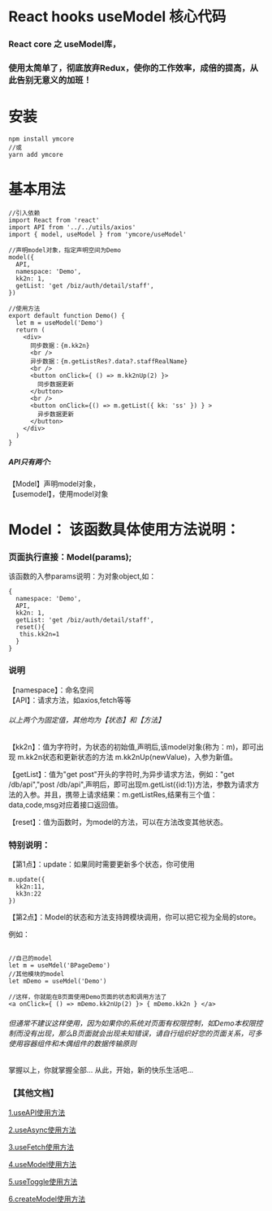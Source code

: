 # React hooks useModel 核心代码

### React core 之 useModel库，

### 使用太简单了，彻底放弃Redux，使你的工作效率，成倍的提高，从此告别无意义的加班！

# 安装

```
npm install ymcore 
//或
yarn add ymcore
```

# 基本用法

```
//引入依赖
import React from 'react'
import API from '../../utils/axios'
import { model, useModel } from 'ymcore/useModel'

//声明model对象，指定声明空间为Demo
model({
  API,
  namespace: 'Demo',
  kk2n: 1,
  getList: 'get /biz/auth/detail/staff',
})

//使用方法
export default function Demo() {
  let m = useModel('Demo')
  return (
    <div>
      同步数据：{m.kk2n}
      <br />
      异步数据：{m.getListRes?.data?.staffRealName}
      <br />
      <button onClick={ () => m.kk2nUp(2) }>
        同步数据更新
      </button>
      <br />
      <button onClick={() => m.getList({ kk: 'ss' }) } >
        异步数据更新
      </button>
    </div>
  )
}
```

##### API只有两个: 
【Model】声明model对象，  
【usemodel】，使用model对象


# Model： 该函数具体使用方法说明：
### 页面执行直接：Model(params);
该函数的入参params说明：为对象object,如：
```
{
  namespace: 'Demo',
  API,
  kk2n: 1,
  getList: 'get /biz/auth/detail/staff',
  reset(){
   this.kk2n=1
  }
}
```

### 说明

【namespace】：命名空间  
【API】：请求方法，如axios,fetch等等  

###### 以上两个为固定值，其他均为【状态】和【方法】  
【kk2n】：值为字符时，为状态的初始值,声明后,该model对象(称为：m)，即可出现 m.kk2n状态和更新状态的方法 m.kk2nUp(newValue)，入参为新值。
  
【getList】：值为"get post"开头的字符时,为异步请求方法，例如："get /db/api","post /db/api",声明后，即可出现m.getList({id:1})方法，参数为请求方法的入参。并且，携带上请求结果：m.getListRes,结果有三个值：data,code,msg对应着接口返回值。  

【reset】：值为函数时，为model的方法，可以在方法改变其他状态。  


### 特别说明：
【第1点】：update：如果同时需要更新多个状态，你可使用
```
m.update({
  kk2n:11,
  kk3n:22
})
```
【第2点】：Model的状态和方法支持跨模块调用，你可以把它视为全局的store。

例如： 
```

//自己的model
let m = useMdel('BPageDemo')
//其他模块的model
let mDemo = useMdel('Demo')

//这样，你就能在B页面使用Demo页面的状态和调用方法了
<a onClick={ () => mDemo.kk2nUp(2) }> { mDemo.kk2n } </a> 

```

###### 但通常不建议这样使用，因为如果你的系统对页面有权限控制，如Demo本权限控制而没有出现，那么B页面就会出现未知错误，请自行组织好您的页面关系，可多使用容器组件和木偶组件的数据传输原则

掌握以上，你就掌握全部...
从此，开始，新的快乐生活吧...



### 【其他文档】

[1.useAPI使用方法 ](https://github.com/kk2n/core)

[2.useAsync使用方法 ](https://github.com/kk2n/core)

[3.useFetch使用方法 ](https://github.com/kk2n/core)

[4.useModel使用方法 ](https://github.com/kk2n/core)

[5.useToggle使用方法 ](https://github.com/kk2n/core)

[6.createModel使用方法 ](https://github.com/kk2n/core)
